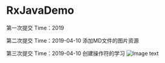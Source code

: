 # RxJavaDemo
第一次提交
Time：2019

第二次提交
Time：2019-04-10
添加MD文件的图片资源

第三次提交
Time：2019-04-10
创建操作符的学习
![Image text](https://raw.githubusercontent.com/BGround/MyStudy/master/rxjavademo/IMG_source/create_operator.png)

